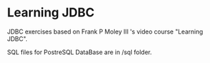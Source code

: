 # Learning JDBC

JDBC exercises based on Frank P Moley III 's video course "Learning JDBC".

SQL files for PostreSQL DataBase are in /sql folder.